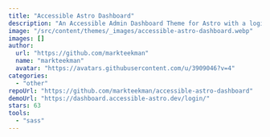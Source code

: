 ```yaml
---
title: "Accessible Astro Dashboard"
description: "An Accessible Admin Dashboard Theme for Astro with a login page and a dashboard overview. Includes accessibility features such as landmarks, better focus-outline and skip-links navigation."
image: "/src/content/themes/_images/accessible-astro-dashboard.webp"
images: []
author:
  url: "https://github.com/markteekman"
  name: "markteekman"
  avatar: "https://avatars.githubusercontent.com/u/3909046?v=4"
categories:
  - "other"
repoUrl: "https://github.com/markteekman/accessible-astro-dashboard"
demoUrl: "https://dashboard.accessible-astro.dev/login/"
stars: 63
tools:
  - "sass"
---
```

